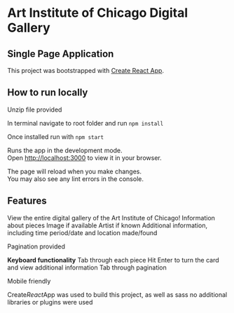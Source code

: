 # Art Institute of Chicago Digital Gallery
## Single Page Application


This project was bootstrapped with [Create React App](https://github.com/facebook/create*react*app).

## How to run locally

Unzip file provided

In terminal navigate to root folder and run `npm install`

Once installed run with `npm start`

Runs the app in the development mode.\
Open [http://localhost:3000](http://localhost:3000) to view it in your browser.

The page will reload when you make changes.\
You may also see any lint errors in the console.


## Features

View the entire digital gallery of the Art Institute of Chicago!
	Information about pieces 
		Image if available
		Artist if known
		Additional information, including time period/date and location made/found

Pagination provided

**Keyboard functionality**
	Tab through each piece
	Hit Enter to turn the card and view additional information
	Tab through pagination

Mobile friendly

Create*React*App was used to build this project, as well as sass no additional libraries or plugins were used
